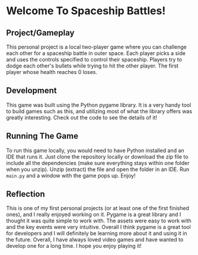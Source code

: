 # Welcome To Spaceship Battles!

## Project/Gameplay
This personal project is a local two-player game where you can challenge each other for a spaceship battle in outer space. Each player picks a side and uses
the controls specified to control their spaceship. Players try to dodge each other's bullets while trying to hit the other player. The first
player whose health reaches 0 loses.

## Development
This game was built using the Python pygame library. It is a very handy tool to build games such as this, and utilizing most of what the library
offers was greatly interesting. Check out the code to see the details of it!

## Running The Game
To run this game locally, you would need to have Python installed and an IDE that runs it. Just clone the repository locally or download the 
zip file to include all the dependencies (make sure everything stays within one folder when you unzip). Unzip (extract) the file and open the folder
in an IDE. Run ```main.py``` and a window with the game pops up. Enjoy!

## Reflection
This is one of my first personal projects (or at least one of the first finished ones), and I really enjoyed working on it.
Pygame is a great library and I thought it was quite simple to work with. The assets were easy to work with and the key events were
very intuitive. Overall I think pygame is a great tool for developers and I will definitely be learning more about it and using it in
the future. Overall, I have always loved video games and have wanted to develop one for a long time. I hope you enjoy playing it!
